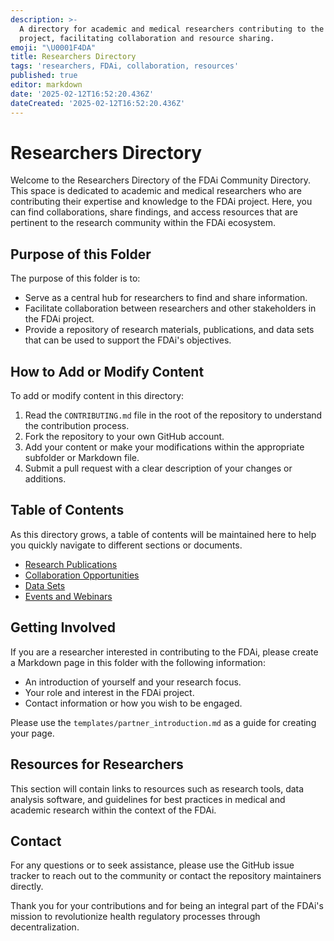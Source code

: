 ```yaml
---
description: >-
  A directory for academic and medical researchers contributing to the FDAi
  project, facilitating collaboration and resource sharing.
emoji: "\U0001F4DA"
title: Researchers Directory
tags: 'researchers, FDAi, collaboration, resources'
published: true
editor: markdown
date: '2025-02-12T16:52:20.436Z'
dateCreated: '2025-02-12T16:52:20.436Z'
---
```

# Researchers Directory

Welcome to the Researchers Directory of the FDAi Community Directory. This space is dedicated to academic and medical researchers who are contributing their expertise and knowledge to the FDAi project. Here, you can find collaborations, share findings, and access resources that are pertinent to the research community within the FDAi ecosystem.

## Purpose of this Folder

The purpose of this folder is to:
- Serve as a central hub for researchers to find and share information.
- Facilitate collaboration between researchers and other stakeholders in the FDAi project.
- Provide a repository of research materials, publications, and data sets that can be used to support the FDAi's objectives.

## How to Add or Modify Content

To add or modify content in this directory:
1. Read the `CONTRIBUTING.md` file in the root of the repository to understand the contribution process.
2. Fork the repository to your own GitHub account.
3. Add your content or make your modifications within the appropriate subfolder or Markdown file.
4. Submit a pull request with a clear description of your changes or additions.

## Table of Contents

As this directory grows, a table of contents will be maintained here to help you quickly navigate to different sections or documents.

- [Research Publications](#research-publications)
- [Collaboration Opportunities](#collaboration-opportunities)
- [Data Sets](#data-sets)
- [Events and Webinars](#events-and-webinars)

## Getting Involved

If you are a researcher interested in contributing to the FDAi, please create a Markdown page in this folder with the following information:
- An introduction of yourself and your research focus.
- Your role and interest in the FDAi project.
- Contact information or how you wish to be engaged.

Please use the `templates/partner_introduction.md` as a guide for creating your page.

## Resources for Researchers

This section will contain links to resources such as research tools, data analysis software, and guidelines for best practices in medical and academic research within the context of the FDAi.

## Contact

For any questions or to seek assistance, please use the GitHub issue tracker to reach out to the community or contact the repository maintainers directly.

Thank you for your contributions and for being an integral part of the FDAi's mission to revolutionize health regulatory processes through decentralization.

